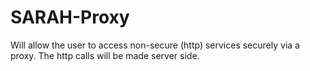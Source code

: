 # SARAH-Proxy
Will allow the user to access non-secure (http) services securely via a proxy.  The http calls will be made server side.

